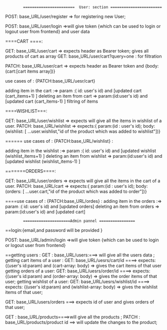             =======================  User: section =======================
POST:  base_URL/user/register    => for registering new User;

POST:   base_URL/user/login    =>will give token {which can be used to login or logout user from frontend} and user data

====CART ====:

GET: base_URL/user/cart =>  expects header as Bearer token; gives all products of cart as array
GET: base_URL/user/cart?query=one : for filtration

PATCH: base_URL/user/cart =>  expects header as Bearer token and {body: (cart:[cart items array])}  

use cases of : {PATCH:base_URL/uesr/cart}

adding item in the cart :=> param :( id: user's id) and [updated cart (cart_items+1) ]
deleting an item from cart => param:(id:user's id) and [updated cart (cart_items-1) ]
filtring of items

====WISHLIST===:

GET: base_URL/user/wishlist   =>  expects  will give all the items in wishlist of  a user.
PATCH: base_URL/wishlist =>  expects:{  param:(id : user's id);  body: (wishlist: [ ...user.wishlist,"id of the product which was added to wishlist"])}  

====== use cases of : {PATCH:base_URL/wishlist} :

adding item in the wishlist :=> param :( id: user's id) and [updated wishlist (wishlist_items+1) ]
deleting an item from wishlist => param:(id:user's id) and [updated wishlist (wishlist_items-1) ]

=======ORDERS====:

GET: base_URL/user/orders   =>  expects  will give all the items in the cart of  a user.
PATCH: base_URL/cart =>  expects:{  param:(id : user's id);  body: (orders: [ ...user.cart,"id of the product which was added to order"])}  

====use cases of : {PATCH:base_URL/ordes} :
adding item in the orders :=> param :( id: user's id) and [updated orders]
deleting an item from orders => param:(id:user's id) and [updated cart]


			=====================Admin pannel ================
==login:{email,and password will be provided }

POST: base_URL/admin/login  =>will give token {which can be used to login or logout user from frontend}

==getting users :
GET : base_URL/users:===> will give all the users data ;
getting cart items of a user :
GET:  base_URL/uesrs/cart/id ====> expects: {(user's id:param) and (cart-array: body) => gives the cart items of that user
getting orders of a user:
GET:  base_URL/uesrs/order/id ====> expects: {(user's id:param) and (order-array: body) => gives the order items of that user;
getting wishlist of a user:
GET:  base_URL/uesrs/wishlist/id ====> expects: {(user's id:param) and (wishlist-array: body) => gives the wishlist items of that user;

GET: base_URL/users/orders ===> expects id of user and gives orders of that user;

GET : base_URL/products====>will give all the products ;
PATCH : base_URL/products/product id  ==> will update the changes to the product;
